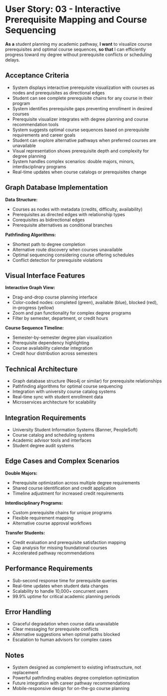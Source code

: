# User Story: 03 - Interactive Prerequisite Mapping and Course Sequencing

**As a** student planning my academic pathway,
**I want** to visualize course prerequisites and optimal course sequences,
**so that** I can efficiently progress toward my degree without prerequisite conflicts or scheduling delays.

## Acceptance Criteria

* System displays interactive prerequisite visualization with courses as nodes and prerequisites as directional edges
* Student can see complete prerequisite chains for any course in their program
* System identifies prerequisite gaps preventing enrollment in desired courses
* Prerequisite visualizer integrates with degree planning and course recommendation tools
* System suggests optimal course sequences based on prerequisite requirements and career goals
* Student can explore alternative pathways when preferred courses are unavailable
* Visual representation shows prerequisite depth and complexity for degree planning
* System handles complex scenarios: double majors, minors, interdisciplinary programs
* Real-time updates when course catalogs or prerequisites change

## Graph Database Implementation

**Data Structure:**
- Courses as nodes with metadata (credits, difficulty, availability)
- Prerequisites as directed edges with relationship types
- Corequisites as bidirectional edges
- Prerequisite alternatives as conditional branches

**Pathfinding Algorithms:**
- Shortest path to degree completion
- Alternative route discovery when courses unavailable
- Optimal sequencing considering course offering schedules
- Conflict detection for prerequisite violations

## Visual Interface Features

**Interactive Graph View:**
- Drag-and-drop course planning interface
- Color-coded nodes: completed (green), available (blue), blocked (red), in-progress (yellow)
- Zoom and pan functionality for complex degree programs
- Filter by semester, department, or credit hours

**Course Sequence Timeline:**
- Semester-by-semester degree plan visualization
- Prerequisite dependency highlighting
- Course availability calendar integration
- Credit hour distribution across semesters

## Technical Architecture

* Graph database structure (Neo4j or similar) for prerequisite relationships
* Pathfinding algorithms for optimal course sequencing
* Integration with university course catalog systems
* Real-time sync with student enrollment data
* Microservices architecture for scalability

## Integration Requirements

* University Student Information Systems (Banner, PeopleSoft)
* Course catalog and scheduling systems
* Academic advisor tools and interfaces
* Student degree audit systems

## Edge Cases and Complex Scenarios

**Double Majors:**
- Prerequisite optimization across multiple degree requirements
- Shared course identification and credit application
- Timeline adjustment for increased credit requirements

**Interdisciplinary Programs:**
- Custom prerequisite chains for unique programs
- Flexible requirement mapping
- Alternative course approval workflows

**Transfer Students:**
- Credit evaluation and prerequisite satisfaction mapping
- Gap analysis for missing foundational courses
- Accelerated pathway recommendations

## Performance Requirements

* Sub-second response time for prerequisite queries
* Real-time updates when student data changes
* Scalability to handle 10,000+ concurrent users
* 99.9% uptime for critical academic planning periods

## Error Handling

* Graceful degradation when course data unavailable
* Clear messaging for prerequisite conflicts
* Alternative suggestions when optimal paths blocked
* Escalation to human advisors for complex cases

## Notes

* System designed as complement to existing infrastructure, not replacement
* Powerful pathfinding enables degree completion optimization
* Future integration with career pathway recommendations
* Mobile-responsive design for on-the-go course planning
